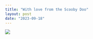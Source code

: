 ```yaml
---
title: "With love from the Scooby Doo"
layout: post
date: "2023-09-18"
---
```


![](/assets/images/2023/20230918_1612511453548231483215749-461x1024.jpg)
